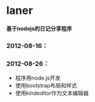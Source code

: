 ﻿laner
=========

#### 基于nodejs的日记分享程序 ####

### 2012-08-16： ###
### 2012-08-26： ###
+ 程序用node.js开发
+ 使用bootstrap布局和样式
+ 使用kindeditor作为文本编辑器


